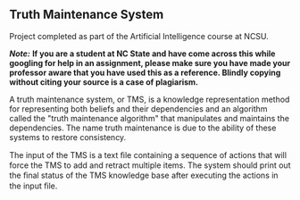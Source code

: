 ## Truth Maintenance System


Project completed as part of the Artificial Intelligence course at NCSU.

_**Note:**_ **If you are a student at NC State and have come across this while googling for help in an assignment, please make sure you have made your professor aware that you have used this as a reference. Blindly copying without citing your source is a case of plagiarism.**


A truth maintenance system, or TMS, is a knowledge representation method for representing both beliefs and their dependencies and an algorithm called the "truth maintenance algorithm" that manipulates and maintains the dependencies. The name truth maintenance is due to the ability of these systems to restore consistency.

The input of the TMS is a text ﬁle containing a sequence of actions that will force the TMS to add and retract multiple items. The system should print out the ﬁnal status of the TMS knowledge base after executing the actions in the input ﬁle. 
